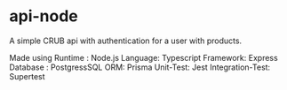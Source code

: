 # api-node

A simple CRUB api with authentication for a user with products. 

Made using
Runtime : Node.js
Language: Typescript
Framework: Express
Database : PostgressSQL
ORM: Prisma
Unit-Test: Jest
Integration-Test: Supertest
